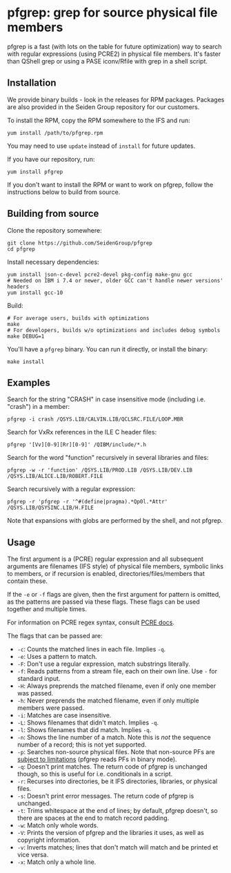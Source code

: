 # pfgrep: grep for source physical file members

pfgrep is a fast (with lots on the table for future optimization) way to search
with regular expressions (using PCRE2) in physical file members. It's faster
than QShell grep or using a PASE iconv/Rfile with grep in a shell script.

## Installation

We provide binary builds - look in the releases for RPM packages. Packages are
also provided in the Seiden Group repository for our customers.

To install the RPM, copy the RPM somewhere to the IFS and run:

```shell
yum install /path/to/pfgrep.rpm
```

You may need to use `update` instead of `install` for future updates.

If you have our repository, run:

```shell
yum install pfgrep
```

If you don't want to install the RPM or want to work on pfgrep, follow the
instructions below to build from source.

## Building from source

Clone the repository somewhere:

```shell
git clone https://github.com/SeidenGroup/pfgrep
cd pfgrep
```

Install necessary dependencies:

```shell
yum install json-c-devel pcre2-devel pkg-config make-gnu gcc
# Needed on IBM i 7.4 or newer, older GCC can't handle newer versions' headers
yum install gcc-10
```

Build:

```shell
# For average users, builds with optimizations
make
# For developers, builds w/o optimizations and includes debug symbols
make DEBUG=1
```

You'll have a `pfgrep` binary. You can run it directly, or install the binary:

```shell
make install
```

## Examples

Search for the string "CRASH" in case insensitive mode (including i.e. "crash")
in a member:

```shell
pfgrep -i crash /QSYS.LIB/CALVIN.LIB/QCLSRC.FILE/LOOP.MBR
```

Search for VxRx references in the ILE C header files:

```shell
pfgrep '[Vv][0-9][Rr][0-9]' /QIBM/include/*.h
```

Search for the word "function" recursively in several libraries and files:

```shell
pfgrep -w -r 'function' /QSYS.LIB/PROD.LIB /QSYS.LIB/DEV.LIB /QSYS.LIB/ALICE.LIB/ROBERT.FILE
```

Search recursively with a regular expression:

```shell
pfgrep -r 'pfgrep -r '^#(define|pragma).*Qp0l.*Attr' /QSYS.LIB/QSYSINC.LIB/H.FILE
```

Note that expansions with globs are performed by the shell, and not pfgrep.

## Usage

The first argument is a (PCRE) regular expression and all subsequent arguments
are filenames (IFS style) of physical file members, symbolic links to members,
or if recursion is enabled, directories/files/members that contain these.

If the `-e` or `-f` flags are given, then the first argument for pattern is
omitted, as the patterns are passed via these flags. These flags can be used
together and multiple times.

For information on PCRE regex syntax, consult [PCRE docs][pcre2syntax].

The flags that can be passed are:

* `-c`: Counts the matched lines in each file. Implies `-q`.
* `-e`: Uses a pattern to match.
* `-F`: Don't use a regular expression, match substrings literally.
* `-f`: Reads patterns from a stream file, each on their own line. Use `-` for standard input.
* `-H`: Always preprends the matched filename, even if only one member was passed.
* `-h`: Never preprends the matched filename, even if only multiple members were passed.
* `-i`: Matches are case insensitive.
* `-L`: Shows filenames that didn't match. Implies `-q`.
* `-l`: Shows filenames that did match. Implies `-q`.
* `-n`: Shows the line number of a match. Note this is *not* the sequence number of a record; this is not yet supported.
* `-p`: Searches non-source physical files. Note that non-source PFs are [subject to limitations][qsyslib-limits] (pfgrep reads PFs in binary mode).
* `-q`: Doesn't print matches. The return code of pfgrep is unchanged though, so this is useful for i.e. conditionals in a script.
* `-r`: Recurses into directories, be it IFS directories, libraries, or physical files.
* `-s`: Doesn't print error messages. The return code of pfgrep is unchanged.
* `-t`: Trims whitespace at the end of lines; by default, pfgrep doesn't, so there are spaces at the end to match record padding.
* `-w`: Match only whole words.
* `-V`: Prints the version of pfgrep and the libraries it uses, as well as copyright information.
* `-v`: Inverts matches; lines that don't match will match and be printed et vice versa.
* `-x`: Match only a whole line.

[pcre2syntax]: https://www.pcre.org/current/doc/html/pcre2syntax.html
[qsyslib-limits]: https://www.ibm.com/docs/en/i/7.5?topic=qsyslib-file-handling-restrictions-in-file-system
